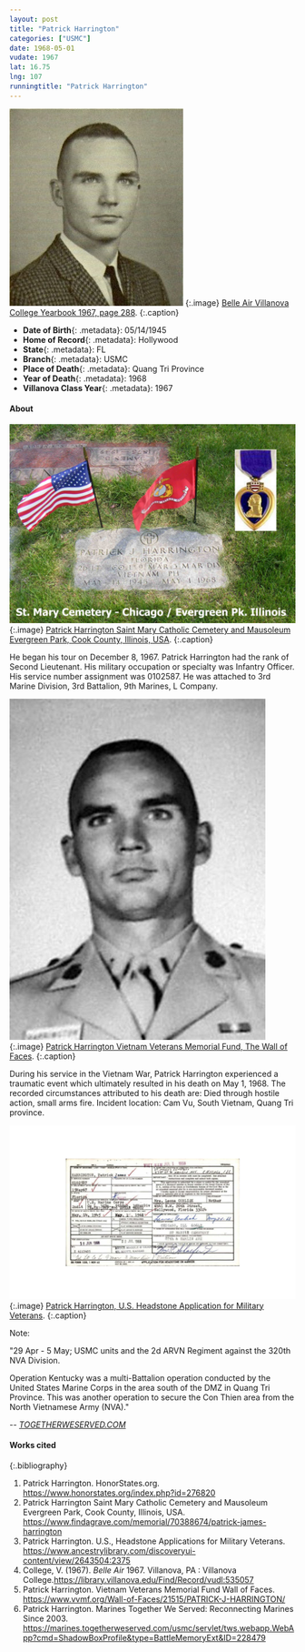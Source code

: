 ```yaml
---
layout: post
title: "Patrick Harrington"
categories: ["USMC"]
date: 1968-05-01
vudate: 1967
lat: 16.75
lng: 107
runningtitle: "Patrick Harrington"
---
```

![Patrick Harrington](images/PatrickHarrington1.jpg)
   {:.image}
[Belle Air Villanova College Yearbook 1967, page 288](https://library.villanova.edu/Find/Record/vudl:535057).
  {:.caption}

* **Date of Birth**{: .metadata}: 05/14/1945
* **Home of Record**{: .metadata}: Hollywood
* **State**{: .metadata}: FL
* **Branch**{: .metadata}: USMC
* **Place of Death**{: .metadata}: Quang Tri Province
* **Year of Death**{: .metadata}: 1968
* **Villanova Class Year**{: .metadata}: 1967


#### About

![Patrick Harrington](images/PatrickHarringtongrave.jpg)
   {:.image}
[Patrick Harrington  Saint Mary Catholic Cemetery and Mausoleum
Evergreen Park, Cook County, Illinois, USA](https://www.findagrave.com/memorial/70388674/patrick-james-harrington).
  {:.caption}

He began his tour on December 8, 1967. Patrick Harrington had the rank of Second Lieutenant. His military occupation or specialty was Infantry Officer. His service number assignment was 0102587. He was attached to 3rd Marine Division, 3rd Battalion, 9th Marines, L Company.

![Patrick Harrington](images/PatrickHarrington2.jpg)
   {:.image}
[Patrick Harrington Vietnam Veterans Memorial Fund, The Wall of Faces](https://www.vvmf.org/Wall-of-Faces/21515/PATRICK-J-HARRINGTON/).
  {:.caption}

During his service in the Vietnam War, Patrick Harrington experienced a traumatic event which ultimately resulted in his death on May 1, 1968. The recorded circumstances attributed to his death are: Died through hostile action, small arms fire. Incident location: Cam Vu, South Vietnam, Quang Tri province.

![Patrick Harrington](images/PatrickHarringtonHeadstonApplication3.png)
   {:.image}
[Patrick Harrington, U.S. Headstone Application for Military Veterans](https://www.ancestrylibrary.com/discoveryui-content/view/2643504:2375).
  {:.caption}

Note:

"29 Apr - 5 May; USMC units and the 2d ARVN Regiment against the 320th NVA Division.

Operation Kentucky was a multi-Battalion operation conducted by the United States Marine Corps in the area south of the DMZ in Quang Tri Province. This was another operation to secure the Con Thien area from the North Vietnamese Army (NVA)."

-- [_TOGETHERWESERVED.COM_](https://marines.togetherweserved.com/usmc/servlet/tws.webapp.WebApp?cmd=ShadowBoxProfile&type=BattleMemoryExt&ID=228479)

#### Works cited

{:.bibliography}
1. Patrick Harrington. HonorStates.org. <https://www.honorstates.org/index.php?id=276820>
2. Patrick Harrington Saint Mary Catholic Cemetery and Mausoleum
Evergreen Park, Cook County, Illinois, USA. <https://www.findagrave.com/memorial/70388674/patrick-james-harrington>
3. Patrick Harrington. U.S., Headstone Applications for Military Veterans. <https://www.ancestrylibrary.com/discoveryui-content/view/2643504:2375>
4. College, V. (1967). _Belle Air_ 1967. Villanova, PA : Villanova College.<https://library.villanova.edu/Find/Record/vudl:535057>
5. Patrick Harrington. Vietnam Veterans Memorial Fund Wall of Faces. <https://www.vvmf.org/Wall-of-Faces/21515/PATRICK-J-HARRINGTON/>
6. Patrick Harrington. Marines Together We Served: Reconnecting Marines Since 2003. <https://marines.togetherweserved.com/usmc/servlet/tws.webapp.WebApp?cmd=ShadowBoxProfile&type=BattleMemoryExt&ID=228479>
